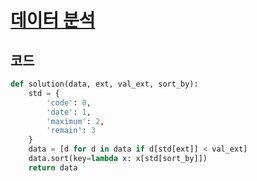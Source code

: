 # [데이터 분석](https://school.programmers.co.kr/learn/courses/30/lessons/250121)

## 코드
```python
def solution(data, ext, val_ext, sort_by):
    std = {
        'code': 0,
        'date': 1,
        'maximum': 2,
        'remain': 3
    }
    data = [d for d in data if d[std[ext]] < val_ext]
    data.sort(key=lambda x: x[std[sort_by]])
    return data

```